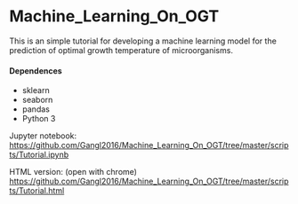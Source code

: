 # Machine_Learning_On_OGT

This is an simple tutorial for developing a machine learning model for the prediction of optimal growth temperature of microorganisms.

#### Dependences
* sklearn
* seaborn
* pandas
* Python 3

Jupyter notebook:
https://github.com/Gangl2016/Machine_Learning_On_OGT/tree/master/scripts/Tutorial.ipynb

HTML version: (open with chrome)
https://github.com/Gangl2016/Machine_Learning_On_OGT/tree/master/scripts/Tutorial.html
